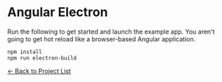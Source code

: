 # Angular Electron

Run the following to get started and launch the example app. You aren't going to get hot reload like a browser-based Angular application.

```
npm install
npm run electron-build
```

[&#x2190; Back to Project List](../README.md)